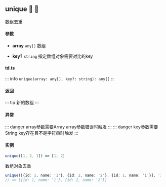 ## unique :tada: :100: 
数组去重
#### 参数 
- **array** `any[]` 数组
 
- **key?** `string` 指定数组对象需要对比的key
 
#### td.ts
::: info
`unique(array: any[], key?: string): any[]`
:::
#### 返回 
::: tip
新的数组
:::
#### 异常 
::: danger
array参数需要Array array参数错误时触发
:::
::: danger
key参数需要String key存在且不是字符串时触发
:::
#### 实例 
```ts
unique([1, 2, 1]) => [1, 2]
```
数组对象去重


```ts
unique([{id: 1, name: '1'}, {id: 2, name: '2'}, {id: 1, name: '1'}], 'id')
// => [{id: 1, name: '1'}, {id: 2, name: '2'}]
```
